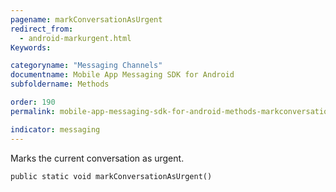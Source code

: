 ```yaml
---
pagename: markConversationAsUrgent
redirect_from:
  - android-markurgent.html
Keywords:

categoryname: "Messaging Channels"
documentname: Mobile App Messaging SDK for Android
subfoldername: Methods

order: 190
permalink: mobile-app-messaging-sdk-for-android-methods-markconversationasurgent.html

indicator: messaging
---
```


Marks the current conversation as urgent.

`public static void markConversationAsUrgent()`

